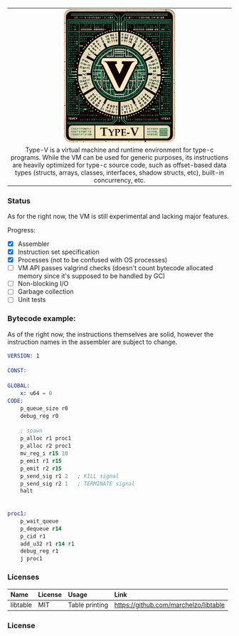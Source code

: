 
<table>
    <tr>
        <td>
            <center>
                <img src='assets/logo.png' width='250'>
            </center>
        </td>
    </tr>
    <tr>
        <td>
            <center>
Type-V is a virtual machine and runtime environment for type-c programs. 
While the VM can be used for generic purposes, 
its instructions are heavily optimized for type-c source code, 
such as offset-based data types (structs, arrays, classes, interfaces, shadow structs, etc), 
built-in concurrency, etc.
            </center>
        </td>
    </tr>
</table>




### Status
As for the right now, the VM is still experimental and lacking major features.

Progress:

- [x] Assembler
- [x] Instruction set specification
- [x] Processes (not to be confused with OS processes)
- [ ] VM API passes valgrind checks (doesn't count bytecode allocated memory since it's supposed to be handled by GC)
- [ ] Non-blocking I/O 
- [ ] Garbage collection
- [ ] Unit tests

### Bytecode example:

As of the right now, the instructions themselves are solid, however the instruction names
in the assembler are subject to change.

```asm
VERSION: 1

CONST:

GLOBAL:
    x: u64 = 0
CODE:
    p_queue_size r0
    debug_reg r0

    ; spawn
    p_alloc r1 proc1
    p_alloc r2 proc1
    mv_reg_i r15 10
    p_emit r1 r15
    p_emit r2 r15
    p_send_sig r1 2   ; KILL signal
    p_send_sig r2 1   ; TERMINATE signal
    halt


proc1:
    p_wait_queue
    p_dequeue r14
    p_cid r1
    add_u32 r1 r14 r1
    debug_reg r1
    j proc1
```

### Licenses
| Name   |License|     Usage      |Link|
|:-------|:---|:--------------|:---|
| libtable|MIT| Table printing |https://github.com/marchelzo/libtable|

### License